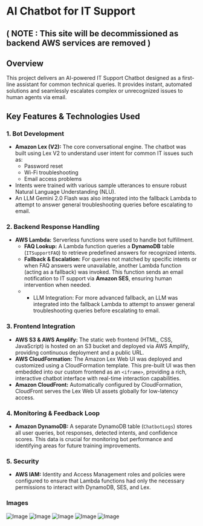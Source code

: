 # AI Chatbot for IT Support 
## ( NOTE : This site will be decommissioned as backend AWS services are removed )
## Overview
This project delivers an AI-powered IT Support Chatbot designed as a first-line assistant for common technical queries. It provides instant, automated solutions and seamlessly escalates complex or unrecognized issues to human agents via email.

## Key Features & Technologies Used

### 1. Bot Development
* **Amazon Lex (V2):** The core conversational engine. The chatbot was built using Lex V2 to understand user intent for common IT issues such as:
    * Password reset
    * Wi-Fi troubleshooting
    * Email access problems
* Intents were trained with various sample utterances to ensure robust Natural Language Understanding (NLU).
* An LLM Gemini 2.0 Flash was also integrated into the fallback Lambda to attempt to answer general troubleshooting queries before escalating to email.

### 2. Backend Response Handling
* **AWS Lambda:** Serverless functions were used to handle bot fulfillment.
    * **FAQ Lookup:** A Lambda function queries a **DynamoDB** table (`ITSupportFAQ`) to retrieve predefined answers for recognized intents.
    * **Fallback & Escalation:** For queries not matched by specific intents or when FAQ answers were unavailable, another Lambda function (acting as a fallback) was invoked. This function sends an email notification to IT support via **Amazon SES**, ensuring human intervention when needed.
    * * LLM Integration: For more advanced fallback, an LLM  was integrated into the fallback Lambda to attempt to answer general troubleshooting queries before escalating to email.

### 3. Frontend Integration
* **AWS S3 & AWS Amplify:** The static web frontend (HTML, CSS, JavaScript) is hosted on an S3 bucket and deployed via AWS Amplify, providing continuous deployment and a public URL.
* **AWS CloudFormation:** The Amazon Lex Web UI was deployed and customized using a CloudFormation template. This pre-built UI was then embedded into our custom frontend as an `<iframe>`, providing a rich, interactive chatbot interface with real-time interaction capabilities.
* **Amazon CloudFront:** Automatically configured by CloudFormation, CloudFront serves the Lex Web UI assets globally for low-latency access.

### 4. Monitoring & Feedback Loop
* **Amazon DynamoDB:** A separate DynamoDB table (`ChatbotLogs`) stores all user queries, bot responses, detected intents, and confidence scores. This data is crucial for monitoring bot performance and identifying areas for future training improvements.

### 5. Security
* **AWS IAM:** Identity and Access Management roles and policies were configured to ensure that Lambda functions had only the necessary permissions to interact with DynamoDB, SES, and Lex.


### Images

![Image](https://github.com/user-attachments/assets/b99bd9ba-1d65-43d6-ae69-c6043499417b)
![Image](https://github.com/user-attachments/assets/90c64aad-92a3-4841-b448-dd301d528d80)
![Image](https://github.com/user-attachments/assets/ca2d4f50-edec-4a3a-bae3-ae9a3cc9d18e)
![Image](https://github.com/user-attachments/assets/84f310ea-20b6-4974-bc07-e71a45201cb2)
![Image](https://github.com/user-attachments/assets/738476b0-6df8-4ef1-b687-da6a3d06019c)
